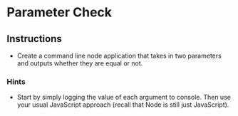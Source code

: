 # Parameter Check

## Instructions

* Create a command line node application that takes in two parameters and outputs whether they are equal or not.

### Hints

* Start by simply logging the value of each argument to console. Then use your usual JavaScript approach (recall that Node is still just JavaScript).
